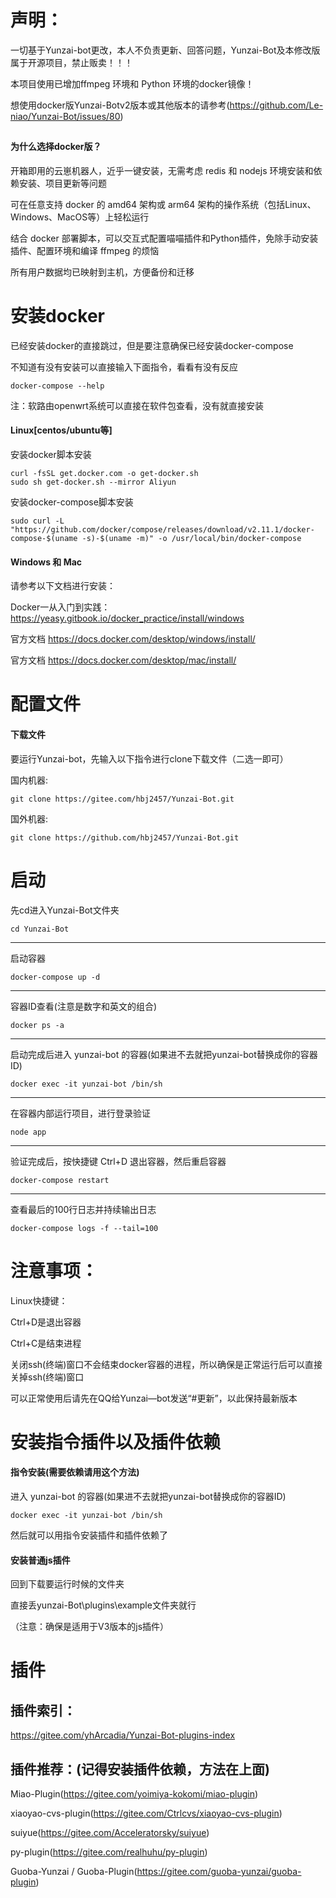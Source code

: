 # 声明：

一切基于Yunzai-bot更改，本人不负责更新、回答问题，Yunzai-Bot及本修改版属于开源项目，禁止贩卖！！！

本项目使用已增加ffmpeg 环境和 Python 环境的docker镜像！

想使用docker版Yunzai-Botv2版本或其他版本的请参考(https://github.com/Le-niao/Yunzai-Bot/issues/80)

##

#### 为什么选择docker版？

开箱即用的云崽机器人，近乎一键安装，无需考虑 redis 和 nodejs 环境安装和依赖安装、项目更新等问题

可在任意支持 docker 的 amd64 架构或 arm64 架构的操作系统（包括Linux、Windows、MacOS等）上轻松运行

结合 docker 部署脚本，可以交互式配置喵喵插件和Python插件，免除手动安装插件、配置环境和编译 ffmpeg 的烦恼

所有用户数据均已映射到主机，方便备份和迁移

##

# 安装docker

已经安装docker的直接跳过，但是要注意确保已经安装docker-compose

不知道有没有安装可以直接输入下面指令，看看有没有反应

```
docker-compose --help
```

注：软路由openwrt系统可以直接在软件包查看，没有就直接安装

#### Linux[centos/ubuntu等]
安装docker脚本安装
```
curl -fsSL get.docker.com -o get-docker.sh
sudo sh get-docker.sh --mirror Aliyun
```

安装docker-compose脚本安装
```
sudo curl -L "https://github.com/docker/compose/releases/download/v2.11.1/docker-compose-$(uname -s)-$(uname -m)" -o /usr/local/bin/docker-compose
```

#### Windows 和 Mac

请参考以下文档进行安装：

Docker一从入门到实践：https://yeasy.gitbook.io/docker_practice/install/windows

官方文档 https://docs.docker.com/desktop/windows/install/

官方文档 https://docs.docker.com/desktop/mac/install/

##

# 配置文件

#### 下载文件

要运行Yunzai-bot，先输入以下指令进行clone下载文件（二选一即可）

国内机器:
```
git clone https://gitee.com/hbj2457/Yunzai-Bot.git
```
国外机器:
```
git clone https://github.com/hbj2457/Yunzai-Bot.git
```

##

# 启动

先cd进入Yunzai-Bot文件夹
```
cd Yunzai-Bot
```
-------------------------
启动容器
```
docker-compose up -d
```
-------------------------
容器ID查看(注意是数字和英文的组合)
```
docker ps -a
```
-------------------------
启动完成后进入 yunzai-bot 的容器(如果进不去就把yunzai-bot替换成你的容器ID)
```
docker exec -it yunzai-bot /bin/sh
```
-------------------------
在容器内部运行项目，进行登录验证
```
node app
```
-------------------------
验证完成后，按快捷键 Ctrl+D 退出容器，然后重启容器
```
docker-compose restart
```
-------------------------
查看最后的100行日志并持续输出日志
```
docker-compose logs -f --tail=100
```
##

# 注意事项：

Linux快捷键：

Ctrl+D是退出容器

Ctrl+C是结束进程

关闭ssh(终端)窗口不会结束docker容器的进程，所以确保是正常运行后可以直接关掉ssh(终端)窗口

可以正常使用后请先在QQ给Yunzai—bot发送“#更新”，以此保持最新版本

##

# 安装指令插件以及插件依赖

#### 指令安装(需要依赖请用这个方法)

进入 yunzai-bot 的容器(如果进不去就把yunzai-bot替换成你的容器ID)

```
docker exec -it yunzai-bot /bin/sh
```

然后就可以用指令安装插件和插件依赖了

#### 安装普通js插件

回到下载要运行时候的文件夹

直接丢yunzai-Bot\plugins\example文件夹就行

（注意：确保是适用于V3版本的js插件）

##

# 插件

## 插件索引：

https://gitee.com/yhArcadia/Yunzai-Bot-plugins-index

## 插件推荐：(记得安装插件依赖，方法在上面)

Miao-Plugin(https://gitee.com/yoimiya-kokomi/miao-plugin)

xiaoyao-cvs-plugin(https://gitee.com/Ctrlcvs/xiaoyao-cvs-plugin)

suiyue(https://gitee.com/Acceleratorsky/suiyue)

py-plugin(https://gitee.com/realhuhu/py-plugin)

Guoba-Yunzai / Guoba-Plugin(https://gitee.com/guoba-yunzai/guoba-plugin)
